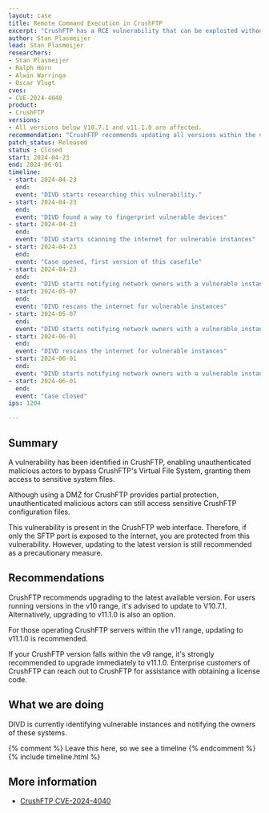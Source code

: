 ```yaml
---
layout: case
title: Remote Command Execution in CrushFTP
excerpt: "CrushFTP has a RCE vulnerability that can be exploited without authentication if anonymous web access is enabled"
author: Stan Plasmeijer
lead: Stan Plasmeijer
researchers:
- Stan Plasmeijer
- Ralph Horn
- Alwin Warringa
- Oscar Vlugt
cves:
- CVE-2024-4040
product: 
- CrushFTP
versions: 
- All versions below V10.7.1 and v11.1.0 are affected.
recommendation: "CrushFTP recommends updating all versions within the v10 range to version v10.7.1. Additionally, all versions below v11.1.0 should be upgraded to v11.1.0. CrushFTP advises companies still using v9 to immediately upgrade to v11."
patch_status: Released
status : Closed
start: 2024-04-23
end: 2024-06-01
timeline:
- start: 2024-04-23
  end:
  event: "DIVD starts researching this vulnerability."
- start: 2024-04-23
  end:
  event: "DIVD found a way to fingerprint vulnerable devices"
- start: 2024-04-23
  end:
  event: "DIVD starts scanning the internet for vulnerable instances"
- start: 2024-04-23
  end:
  event: "Case opened, first version of this casefile"
- start: 2024-04-23
  end:
  event: "DIVD starts notifying network owners with a vulnerable instance in their network"
- start: 2024-05-07
  end:
  event: "DIVD rescans the internet for vulnerable instances"
- start: 2024-05-07
  end:
  event: "DIVD starts notifying network owners with a vulnerable instance for the second time"
- start: 2024-06-01
  end:
  event: "DIVD rescans the internet for vulnerable instances"
- start: 2024-06-01
  end:
  event: "DIVD starts notifying network owners with a vulnerable instance for the third time"
- start: 2024-06-01
  end:
  event: "Case closed"
ips: 1204

---
```

## Summary

A vulnerability has been identified in CrushFTP, enabling unauthenticated malicious actors to bypass CrushFTP's Virtual File System, granting them access to sensitive system files.

Although using a DMZ for CrushFTP provides partial protection, unauthenticated malicious actors can still access sensitive CrushFTP configuration files.

This vulnerability is present in the CrushFTP web interface. Therefore, if only the SFTP port is exposed to the internet, you are protected from this vulnerability. However, updating to the latest version is still recommended as a precautionary measure.

## Recommendations

CrushFTP recommends upgrading to the latest available version. For users running versions in the v10 range, it's advised to update to V10.7.1. Alternatively, upgrading to v11.1.0 is also an option.

For those operating CrushFTP servers within the v11 range, updating to v11.1.0 is recommended.

If your CrushFTP version falls within the v9 range, it's strongly recommended to upgrade immediately to v11.1.0. Enterprise customers of CrushFTP can reach out to CrushFTP for assistance with obtaining a license code.

## What we are doing

DIVD is currently identifying vulnerable instances and notifying the owners of these systems.

{% comment %}  Leave this here, so we see a timeline {% endcomment %}
{% include timeline.html %}

## More information
* [CrushFTP CVE-2024-4040](https://www.crushftp.com/crush11wiki/Wiki.jsp?page=Update)